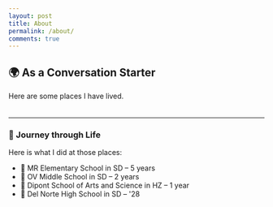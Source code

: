 ```yaml
---
layout: post
title: About
permalink: /about/
comments: true
---
```


## 🌍 As a Conversation Starter

Here are some places I have lived.

<style>
    .grid-container {
        display: grid;
        grid-template-columns: repeat(auto-fill, minmax(180px, 1fr));
        gap: 20px;
        margin-top: 20px;
    }

    .grid-item {
        background: #fff;
        border-radius: 12px;
        box-shadow: 0 4px 10px rgba(0,0,0,0.1);
        text-align: center;
        padding: 15px;
        transition: transform 0.2s ease, box-shadow 0.2s ease;
    }

    .grid-item:hover {
        transform: translateY(-5px);
        box-shadow: 0 8px 18px rgba(0,0,0,0.15);
    }

    .grid-item img {
        width: 100%;
        height: 120px;
        object-fit: cover;
        border-radius: 8px;
        transition: transform 0.3s ease;
    }

    .grid-item img:hover {
        transform: scale(1.05);
    }

    .grid-item p {
        margin: 10px 0 5px;
        font-size: 0.95rem;
        color: #444;
    }

    .grid-item p:first-of-type {
        font-weight: bold;
        color: #222;
    }

    @media (max-width: 600px) {
        .grid-item {
            padding: 10px;
        }
        .grid-item img {
            height: 100px;
        }
    }
</style>

<div class="grid-container" id="grid_container">
    <!-- content will be added here by JavaScript -->
</div>

<script>
    var container = document.getElementById("grid_container");

    var http_source = "https://upload.wikimedia.org/wikipedia/commons/";
    var living_in_the_world = [
        {"flag": "0/01/Flag_of_California.svg", "greeting": "Hi 👋", "description": "California - forever"},
    ];

    for (const location of living_in_the_world) {
        var gridItem = document.createElement("div");
        gridItem.className = "grid-item";  

        var img = document.createElement("img");
        img.src = http_source + location.flag; 
        img.alt = location.flag + " Flag"; 

        var description = document.createElement("p");
        description.textContent = location.description; 

        var greeting = document.createElement("p");
        greeting.textContent = location.greeting;  

        gridItem.appendChild(img);
        gridItem.appendChild(description);
        gridItem.appendChild(greeting);
        container.appendChild(gridItem);
    }
</script>

---

### 🚶 Journey through Life

Here is what I did at those places:

- 🏫 MR Elementary School in SD – 5 years  
- 🏫 OV Middle School in SD – 2 years  
- 🏫 Dipont School of Arts and Science in HZ – 1 year  
- 🏫 Del Norte High School in SD – '28  
